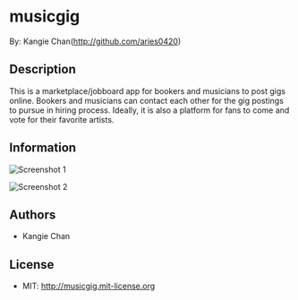 musicgig
========================

By: Kangie Chan(http://github.com/aries0420)

## Description
This is a marketplace/jobboard app for bookers and musicians to post gigs online. Bookers and musicians can contact each other for the gig postings to pursue in hiring process. Ideally, it is also a platform for fans to come and vote for their favorite artists.

## Information

![Screenshot 1](app/assets/images/)

![Screenshot 2](app/assets/images/)

## Authors
* Kangie Chan

## License
* MIT: http://musicgig.mit-license.org

